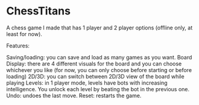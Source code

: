 # ChessTitans

A chess game I made that has 1 player and 2 player options (offline only, at least for now).

Features:

  Saving/loading: you can save and load as many games as you want.
  Board Display: there are 4 different visuals for the board and you can choose whichever you like (for now, you can only choose before starting or before loading)
  2D/3D: you can switch between 2D/3D view of the board while playing
  Levels: in 1 player mode, levels have bots with increasing intelligence. You unlock each level by beating the bot in the previous one.
  Undo: undoes the last move.
  Reset: restarts the game.
